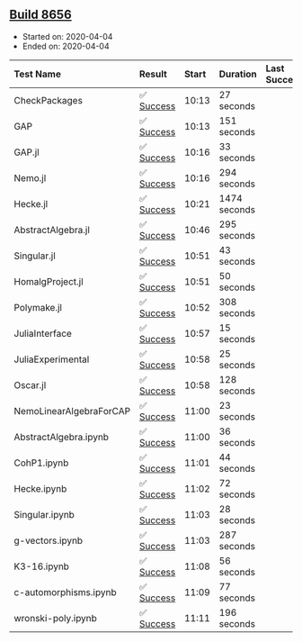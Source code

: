 ## [Build 8656](https://oscarci.mathematik.uni-kl.de/job/oscar/8656/)

* Started on: 2020-04-04
* Ended on: 2020-04-04

| Test Name    | Result | Start | Duration | Last Success | First Failure |
|:-------------|:-------|:------|:---------|:-------------|:--------------|
| CheckPackages | ✅ [Success](https://oscarci.mathematik.uni-kl.de/job/oscar/8656/artifact/logs/build-8656/CheckPackages.log) | 10:13 | 27 seconds |  |  |
| GAP | ✅ [Success](https://oscarci.mathematik.uni-kl.de/job/oscar/8656/artifact/logs/build-8656/GAP.log) | 10:13 | 151 seconds |  |  |
| GAP.jl | ✅ [Success](https://oscarci.mathematik.uni-kl.de/job/oscar/8656/artifact/logs/build-8656/GAP.jl.log) | 10:16 | 33 seconds |  |  |
| Nemo.jl | ✅ [Success](https://oscarci.mathematik.uni-kl.de/job/oscar/8656/artifact/logs/build-8656/Nemo.jl.log) | 10:16 | 294 seconds |  |  |
| Hecke.jl | ✅ [Success](https://oscarci.mathematik.uni-kl.de/job/oscar/8656/artifact/logs/build-8656/Hecke.jl.log) | 10:21 | 1474 seconds |  |  |
| AbstractAlgebra.jl | ✅ [Success](https://oscarci.mathematik.uni-kl.de/job/oscar/8656/artifact/logs/build-8656/AbstractAlgebra.jl.log) | 10:46 | 295 seconds |  |  |
| Singular.jl | ✅ [Success](https://oscarci.mathematik.uni-kl.de/job/oscar/8656/artifact/logs/build-8656/Singular.jl.log) | 10:51 | 43 seconds |  |  |
| HomalgProject.jl | ✅ [Success](https://oscarci.mathematik.uni-kl.de/job/oscar/8656/artifact/logs/build-8656/HomalgProject.jl.log) | 10:51 | 50 seconds |  |  |
| Polymake.jl | ✅ [Success](https://oscarci.mathematik.uni-kl.de/job/oscar/8656/artifact/logs/build-8656/Polymake.jl.log) | 10:52 | 308 seconds |  |  |
| JuliaInterface | ✅ [Success](https://oscarci.mathematik.uni-kl.de/job/oscar/8656/artifact/logs/build-8656/JuliaInterface.log) | 10:57 | 15 seconds |  |  |
| JuliaExperimental | ✅ [Success](https://oscarci.mathematik.uni-kl.de/job/oscar/8656/artifact/logs/build-8656/JuliaExperimental.log) | 10:58 | 25 seconds |  |  |
| Oscar.jl | ✅ [Success](https://oscarci.mathematik.uni-kl.de/job/oscar/8656/artifact/logs/build-8656/Oscar.jl.log) | 10:58 | 128 seconds |  |  |
| NemoLinearAlgebraForCAP | ✅ [Success](https://oscarci.mathematik.uni-kl.de/job/oscar/8656/artifact/logs/build-8656/NemoLinearAlgebraForCAP.log) | 11:00 | 23 seconds |  |  |
| AbstractAlgebra.ipynb | ✅ [Success](https://oscarci.mathematik.uni-kl.de/job/oscar/8656/artifact/logs/build-8656/AbstractAlgebra.ipynb.log) | 11:00 | 36 seconds |  |  |
| CohP1.ipynb | ✅ [Success](https://oscarci.mathematik.uni-kl.de/job/oscar/8656/artifact/logs/build-8656/CohP1.ipynb.log) | 11:01 | 44 seconds |  |  |
| Hecke.ipynb | ✅ [Success](https://oscarci.mathematik.uni-kl.de/job/oscar/8656/artifact/logs/build-8656/Hecke.ipynb.log) | 11:02 | 72 seconds |  |  |
| Singular.ipynb | ✅ [Success](https://oscarci.mathematik.uni-kl.de/job/oscar/8656/artifact/logs/build-8656/Singular.ipynb.log) | 11:03 | 28 seconds |  |  |
| g-vectors.ipynb | ✅ [Success](https://oscarci.mathematik.uni-kl.de/job/oscar/8656/artifact/logs/build-8656/g-vectors.ipynb.log) | 11:03 | 287 seconds |  |  |
| K3-16.ipynb | ✅ [Success](https://oscarci.mathematik.uni-kl.de/job/oscar/8656/artifact/logs/build-8656/K3-16.ipynb.log) | 11:08 | 56 seconds |  |  |
| c-automorphisms.ipynb | ✅ [Success](https://oscarci.mathematik.uni-kl.de/job/oscar/8656/artifact/logs/build-8656/c-automorphisms.ipynb.log) | 11:09 | 77 seconds |  |  |
| wronski-poly.ipynb | ✅ [Success](https://oscarci.mathematik.uni-kl.de/job/oscar/8656/artifact/logs/build-8656/wronski-poly.ipynb.log) | 11:11 | 196 seconds |  |  |
